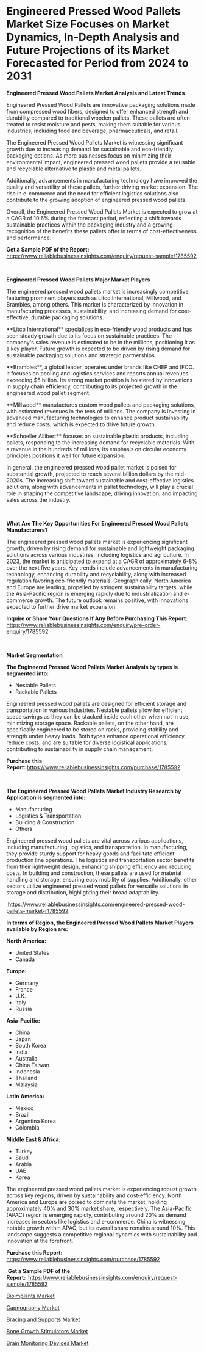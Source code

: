 <p><h1>Engineered Pressed Wood Pallets Market Size Focuses on Market Dynamics, In-Depth Analysis and Future Projections of its Market Forecasted for Period from 2024 to 2031</h1></p><p><strong>Engineered Pressed Wood Pallets Market Analysis and Latest Trends</strong></p>
<p><p>Engineered Pressed Wood Pallets are innovative packaging solutions made from compressed wood fibers, designed to offer enhanced strength and durability compared to traditional wooden pallets. These pallets are often treated to resist moisture and pests, making them suitable for various industries, including food and beverage, pharmaceuticals, and retail. </p><p>The Engineered Pressed Wood Pallets Market is witnessing significant growth due to increasing demand for sustainable and eco-friendly packaging options. As more businesses focus on minimizing their environmental impact, engineered pressed wood pallets provide a reusable and recyclable alternative to plastic and metal pallets. </p><p>Additionally, advancements in manufacturing technology have improved the quality and versatility of these pallets, further driving market expansion. The rise in e-commerce and the need for efficient logistics solutions also contribute to the growing adoption of engineered pressed wood pallets. </p><p>Overall, the Engineered Pressed Wood Pallets Market is expected to grow at a CAGR of 10.6% during the forecast period, reflecting a shift towards sustainable practices within the packaging industry and a growing recognition of the benefits these pallets offer in terms of cost-effectiveness and performance.</p></p>
<p><strong>Get a Sample PDF of the Report:&nbsp;</strong> <a href="https://www.reliablebusinessinsights.com/enquiry/request-sample/1785592?utm_campaign=1470&utm_medium=2&utm_source=Github&utm_content=ia&utm_term=08102024&utm_id=engineered-pressed-wood-pallets">https://www.reliablebusinessinsights.com/enquiry/request-sample/1785592</a></p>
<p>&nbsp;</p>
<p><strong>Engineered Pressed Wood Pallets Major Market Players</strong></p>
<p><p>The engineered pressed wood pallets market is increasingly competitive, featuring prominent players such as Litco International, Millwood, and Brambles, among others. This market is characterized by innovation in manufacturing processes, sustainability, and increasing demand for cost-effective, durable packaging solutions.</p><p>**Litco International** specializes in eco-friendly wood products and has seen steady growth due to its focus on sustainable practices. The company's sales revenue is estimated to be in the millions, positioning it as a key player. Future growth is expected to be driven by rising demand for sustainable packaging solutions and strategic partnerships.</p><p>**Brambles**, a global leader, operates under brands like CHEP and IFCO. It focuses on pooling and logistics services and reports annual revenues exceeding $5 billion. Its strong market position is bolstered by innovations in supply chain efficiency, contributing to its projected growth in the engineered wood pallet segment.</p><p>**Millwood** manufactures custom wood pallets and packaging solutions, with estimated revenues in the tens of millions. The company is investing in advanced manufacturing technologies to enhance product sustainability and reduce costs, which is expected to drive future growth.</p><p>**Schoeller Allibert** focuses on sustainable plastic products, including pallets, responding to the increasing demand for recyclable materials. With a revenue in the hundreds of millions, its emphasis on circular economy principles positions it well for future expansion.</p><p>In general, the engineered pressed wood pallet market is poised for substantial growth, projected to reach several billion dollars by the mid-2020s. The increasing shift toward sustainable and cost-effective logistics solutions, along with advancements in pallet technology, will play a crucial role in shaping the competitive landscape, driving innovation, and impacting sales across the industry.</p></p>
<p>&nbsp;</p>
<p><strong>What Are The Key Opportunities For Engineered Pressed Wood Pallets Manufacturers?</strong></p>
<p><p>The engineered pressed wood pallets market is experiencing significant growth, driven by rising demand for sustainable and lightweight packaging solutions across various industries, including logistics and agriculture. In 2023, the market is anticipated to expand at a CAGR of approximately 6-8% over the next five years. Key trends include advancements in manufacturing technology, enhancing durability and recyclability, along with increased regulation favoring eco-friendly materials. Geographically, North America and Europe are leading, propelled by stringent sustainability targets, while the Asia-Pacific region is emerging rapidly due to industrialization and e-commerce growth. The future outlook remains positive, with innovations expected to further drive market expansion.</p></p>
<p><strong>Inquire or Share Your Questions If Any Before Purchasing This Report:</strong> <a href="https://www.reliablebusinessinsights.com/enquiry/pre-order-enquiry/1785592?utm_campaign=1470&utm_medium=2&utm_source=Github&utm_content=ia&utm_term=08102024&utm_id=engineered-pressed-wood-pallets">https://www.reliablebusinessinsights.com/enquiry/pre-order-enquiry/1785592</a></p>
<p>&nbsp;</p>
<p><strong>Market Segmentation</strong></p>
<p><strong>The Engineered Pressed Wood Pallets Market Analysis by types is segmented into:</strong></p>
<p><ul><li>Nestable Pallets</li><li>Rackable Pallets</li></ul></p>
<p><p>Engineered pressed wood pallets are designed for efficient storage and transportation in various industries. Nestable pallets allow for efficient space savings as they can be stacked inside each other when not in use, minimizing storage space. Rackable pallets, on the other hand, are specifically engineered to be stored on racks, providing stability and strength under heavy loads. Both types enhance operational efficiency, reduce costs, and are suitable for diverse logistical applications, contributing to sustainability in supply chain management.</p></p>
<p><strong>Purchase this Report:&nbsp;</strong><a href="https://www.reliablebusinessinsights.com/purchase/1785592?utm_campaign=1470&utm_medium=2&utm_source=Github&utm_content=ia&utm_term=08102024&utm_id=engineered-pressed-wood-pallets">https://www.reliablebusinessinsights.com/purchase/1785592</a></p>
<p>&nbsp;</p>
<p><strong>The Engineered Pressed Wood Pallets Market Industry Research by Application is segmented into:</strong></p>
<p><ul><li>Manufacturing</li><li>Logistics & Transportation</li><li>Building & Construction</li><li>Others</li></ul></p>
<p><p>Engineered pressed wood pallets are vital across various applications, including manufacturing, logistics, and transportation. In manufacturing, they provide sturdy support for heavy goods and facilitate efficient production line operations. The logistics and transportation sector benefits from their lightweight design, enhancing shipping efficiency and reducing costs. In building and construction, these pallets are used for material handling and storage, ensuring easy mobility of supplies. Additionally, other sectors utilize engineered pressed wood pallets for versatile solutions in storage and distribution, highlighting their broad adaptability.</p></p>
<p><a href="https://www.reliablebusinessinsights.com/engineered-pressed-wood-pallets-market-r1785592?utm_campaign=1470&utm_medium=2&utm_source=Github&utm_content=ia&utm_term=08102024&utm_id=engineered-pressed-wood-pallets">&nbsp;https://www.reliablebusinessinsights.com/engineered-pressed-wood-pallets-market-r1785592</a></p>
<p><strong>In terms of Region, the Engineered Pressed Wood Pallets Market Players available by Region are:</strong></p>
<p>
    <p> <strong> North America: </strong>
        <ul>
            <li>United States</li>
            <li>Canada</li>
        </ul>
        </p> 
    <p> <strong> Europe: </strong>
        <ul>
            <li>Germany</li>
            <li>France</li>
            <li>U.K.</li>
            <li>Italy</li>
            <li>Russia</li>
        </ul>
        </p> 
    <p> <strong> Asia-Pacific: </strong>
        <ul>
            <li>China</li>
            <li>Japan</li>
            <li>South Korea</li>
            <li>India</li>
            <li>Australia</li>
            <li>China Taiwan</li>
            <li>Indonesia</li>
            <li>Thailand</li>
            <li>Malaysia</li>
        </ul>
        </p> 
    <p> <strong> Latin America: </strong>
        <ul>
            <li>Mexico</li>
            <li>Brazil</li>
            <li>Argentina Korea</li>
            <li>Colombia</li>
        </ul>
        </p> 
    <p> <strong> Middle East & Africa: </strong>
        <ul>
            <li>Turkey</li>
            <li>Saudi</li>
            <li>Arabia</li>
            <li>UAE</li>
            <li>Korea</li>
        </ul>
    </p>
    </p>
<p><p>The engineered pressed wood pallets market is experiencing robust growth across key regions, driven by sustainability and cost-efficiency. North America and Europe are poised to dominate the market, holding approximately 40% and 30% market share, respectively. The Asia-Pacific (APAC) region is emerging rapidly, contributing around 20% as demand increases in sectors like logistics and e-commerce. China is witnessing notable growth within APAC, but its overall share remains around 10%. This landscape suggests a competitive regional dynamics with sustainability and innovation at the forefront.</p></p>
<p><strong>Purchase this Report: </strong><a href="https://www.reliablebusinessinsights.com/purchase/1785592?utm_campaign=1470&utm_medium=2&utm_source=Github&utm_content=ia&utm_term=08102024&utm_id=engineered-pressed-wood-pallets">https://www.reliablebusinessinsights.com/purchase/1785592</a></p>
<p>&nbsp;<strong>Get a Sample PDF of the Report:&nbsp;&nbsp;</strong><a href="https://www.reliablebusinessinsights.com/enquiry/request-sample/1785592?utm_campaign=1470&utm_medium=2&utm_source=Github&utm_content=ia&utm_term=08102024&utm_id=engineered-pressed-wood-pallets">https://www.reliablebusinessinsights.com/enquiry/request-sample/1785592</a></p>
<p><strong></strong></p>
<p><p><a href="https://www.linkedin.com/pulse/bioimplants-market-size-share-trends-analysis-report-end-use-gktuf?utm_campaign=1470&utm_medium=2&utm_source=Github&utm_content=ia&utm_term=08102024&utm_id=engineered-pressed-wood-pallets">Bioimplants Market</a></p><p><a href="https://www.linkedin.com/pulse/capnography-market-industry-trends-forecast-period-from-2024-srxlc?utm_campaign=1470&utm_medium=2&utm_source=Github&utm_content=ia&utm_term=08102024&utm_id=engineered-pressed-wood-pallets">Capnography Market</a></p><p><a href="https://www.linkedin.com/pulse/global-bracing-supports-market-opportunities-challenges2024-rb5kf?utm_campaign=1470&utm_medium=2&utm_source=Github&utm_content=ia&utm_term=08102024&utm_id=engineered-pressed-wood-pallets">Bracing and Supports Market</a></p><p><a href="https://www.linkedin.com/pulse/navigating-bone-growth-stimulators-market-expert-analysis-forecast-5ofbf?utm_campaign=1470&utm_medium=2&utm_source=Github&utm_content=ia&utm_term=08102024&utm_id=engineered-pressed-wood-pallets">Bone Growth Stimulators Market</a></p><p><a href="https://www.linkedin.com/pulse/future-ready-strategic-insights-global-brain-monitoring-devices-ymzcc?utm_campaign=1470&utm_medium=2&utm_source=Github&utm_content=ia&utm_term=08102024&utm_id=engineered-pressed-wood-pallets">Brain Monitoring Devices Market</a></p></p>